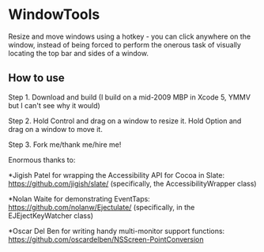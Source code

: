 WindowTools
===========

Resize and move windows using a hotkey - you can click anywhere on the window, instead of
being forced to perform the onerous task of visually locating the top bar and sides of a
window.

How to use
----------

Step 1. Download and build (I build on a mid-2009 MBP in Xcode 5, YMMV but I can't see why it would)

Step 2. Hold Control and drag on a window to resize it. Hold Option and drag on a window to move it.

Step 3. Fork me/thank me/hire me!

Enormous thanks to:

*Jigish Patel for wrapping the Accessibility API for Cocoa in Slate:
  https://github.com/jigish/slate/
  (specifically, the AccessibilityWrapper class)
  
*Nolan Waite for demonstrating EventTaps:
  https://github.com/nolanw/Ejectulate/
  (specifically, in the EJEjectKeyWatcher class)

*Oscar Del Ben for writing handy multi-monitor support functions:
  https://github.com/oscardelben/NSScreen-PointConversion